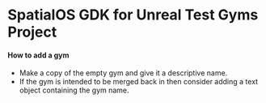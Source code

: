 # SpatialOS GDK for Unreal Test Gyms Project 

#### How to add a gym 
* Make a copy of the empty gym and give it a descriptive name.
* If the gym is intended to be merged back in then consider adding a text object containing the gym name.
